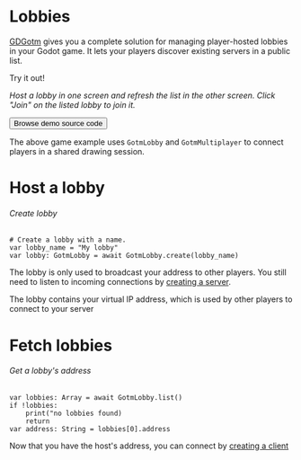 # Lobbies

[GDGotm](/src/docs/gdgotm.md) gives you a complete solution for managing player-hosted lobbies in your Godot game. It lets your players discover existing servers in a public list.

Try it out!

<game>[](/gdgotm-examples/lobby)</game>
<game>[](/gdgotm-examples/lobby)</game>

_Host a lobby in one screen and refresh the list in the other screen. Click "Join" on the listed lobby to join it._

[<button outlined>Browse demo source code</button>](https://github.com/PlayGotm/gdgotm-examples/tree/master/examples/lobby)

The above game example uses `GotmLobby` and `GotmMultiplayer` to connect players in a shared drawing session.

<include>

[](/src/utility/gdgotm-notice.md)

</include>

# Host a lobby

###### Create lobby

```gdscript
# Create a lobby with a name.
var lobby_name = "My lobby"
var lobby: GotmLobby = await GotmLobby.create(lobby_name)
```

The lobby is only used to broadcast your address to other players. You still need to listen to incoming connections by [creating a server](./multiplayer.md#host-server).

The lobby contains your virtual IP address, which is used by other players to connect to your server

# Fetch lobbies

###### Get a lobby's address

```gdscript
var lobbies: Array = await GotmLobby.list()
if !lobbies:
    print("no lobbies found)
    return
var address: String = lobbies[0].address
```

Now that you have the host's address, you can connect by [creating a client](./multiplayer.md#create-client)

